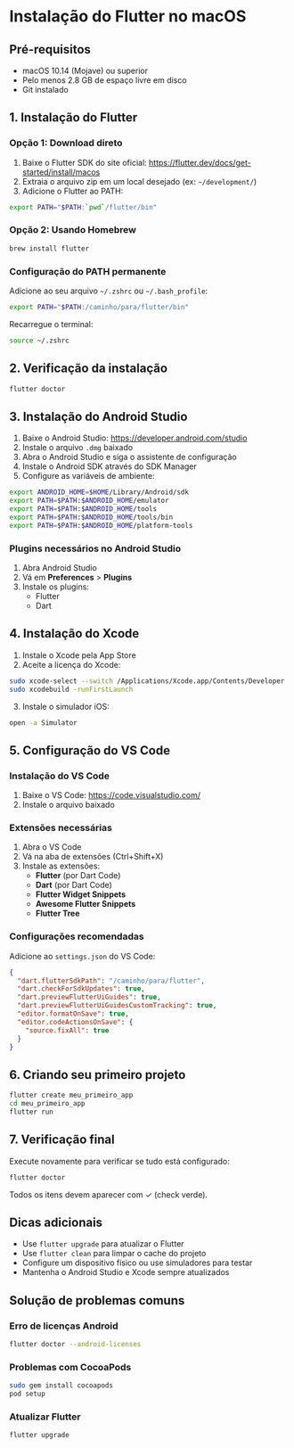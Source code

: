 # Instalação do Flutter no macOS

## Pré-requisitos

- macOS 10.14 (Mojave) ou superior
- Pelo menos 2.8 GB de espaço livre em disco
- Git instalado

## 1. Instalação do Flutter

### Opção 1: Download direto

1. Baixe o Flutter SDK do site oficial: https://flutter.dev/docs/get-started/install/macos
2. Extraia o arquivo zip em um local desejado (ex: `~/development/`)
3. Adicione o Flutter ao PATH:

```bash
export PATH="$PATH:`pwd`/flutter/bin"
```

### Opção 2: Usando Homebrew

```bash
brew install flutter
```

### Configuração do PATH permanente

Adicione ao seu arquivo `~/.zshrc` ou `~/.bash_profile`:

```bash
export PATH="$PATH:/caminho/para/flutter/bin"
```

Recarregue o terminal:

```bash
source ~/.zshrc
```

## 2. Verificação da instalação

```bash
flutter doctor
```

## 3. Instalação do Android Studio

1. Baixe o Android Studio: https://developer.android.com/studio
2. Instale o arquivo `.dmg` baixado
3. Abra o Android Studio e siga o assistente de configuração
4. Instale o Android SDK através do SDK Manager
5. Configure as variáveis de ambiente:

```bash
export ANDROID_HOME=$HOME/Library/Android/sdk
export PATH=$PATH:$ANDROID_HOME/emulator
export PATH=$PATH:$ANDROID_HOME/tools
export PATH=$PATH:$ANDROID_HOME/tools/bin
export PATH=$PATH:$ANDROID_HOME/platform-tools
```

### Plugins necessários no Android Studio

1. Abra Android Studio
2. Vá em **Preferences** > **Plugins**
3. Instale os plugins:
   - Flutter
   - Dart

## 4. Instalação do Xcode

1. Instale o Xcode pela App Store
2. Aceite a licença do Xcode:

```bash
sudo xcode-select --switch /Applications/Xcode.app/Contents/Developer
sudo xcodebuild -runFirstLaunch
```

3. Instale o simulador iOS:

```bash
open -a Simulator
```

## 5. Configuração do VS Code

### Instalação do VS Code

1. Baixe o VS Code: https://code.visualstudio.com/
2. Instale o arquivo baixado

### Extensões necessárias

1. Abra o VS Code
2. Vá na aba de extensões (Ctrl+Shift+X)
3. Instale as extensões:
   - **Flutter** (por Dart Code)
   - **Dart** (por Dart Code)
   - **Flutter Widget Snippets**
   - **Awesome Flutter Snippets**
   - **Flutter Tree**

### Configurações recomendadas

Adicione ao `settings.json` do VS Code:

```json
{
  "dart.flutterSdkPath": "/caminho/para/flutter",
  "dart.checkForSdkUpdates": true,
  "dart.previewFlutterUiGuides": true,
  "dart.previewFlutterUiGuidesCustomTracking": true,
  "editor.formatOnSave": true,
  "editor.codeActionsOnSave": {
    "source.fixAll": true
  }
}
```

## 6. Criando seu primeiro projeto

```bash
flutter create meu_primeiro_app
cd meu_primeiro_app
flutter run
```

## 7. Verificação final

Execute novamente para verificar se tudo está configurado:

```bash
flutter doctor
```

Todos os itens devem aparecer com ✓ (check verde).

## Dicas adicionais

- Use `flutter upgrade` para atualizar o Flutter
- Use `flutter clean` para limpar o cache do projeto
- Configure um dispositivo físico ou use simuladores para testar
- Mantenha o Android Studio e Xcode sempre atualizados

## Solução de problemas comuns

### Erro de licenças Android
```bash
flutter doctor --android-licenses
```

### Problemas com CocoaPods
```bash
sudo gem install cocoapods
pod setup
```

### Atualizar Flutter
```bash
flutter upgrade
```